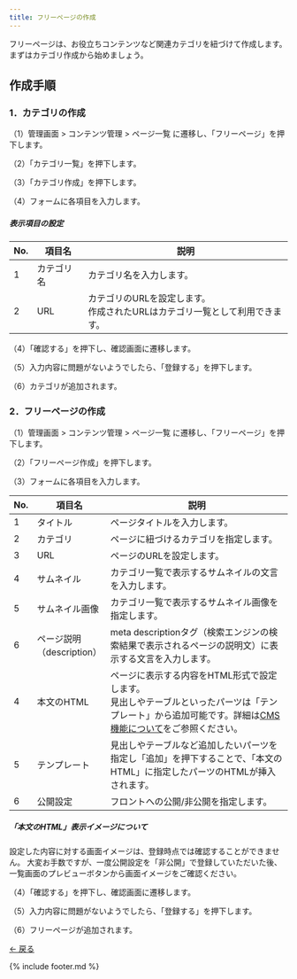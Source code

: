 ```yaml
---
title: フリーページの作成
---
```

フリーページは、お役立ちコンテンツなど関連カテゴリを紐づけて作成します。<br>
まずはカテゴリ作成から始めましょう。

## 作成手順

### 1．カテゴリの作成

（1）管理画面 > コンテンツ管理 > ページ一覧 に遷移し、「フリーページ」を押下します。
<!-- 画像-->

（2）「カテゴリ一覧」を押下します。
<!-- 画像-->

（3）「カテゴリ作成」を押下します。
<!-- 画像-->

（4）フォームに各項目を入力します。
<!-- 画像-->

##### 表示項目の設定

No. | 項目名 | 説明
------------- | ------------- | ------------- |  
1 | カテゴリ名 | カテゴリ名を入力します。
2 | URL | カテゴリのURLを設定します。<br>作成されたURLはカテゴリ一覧として利用できます。


（4）「確認する」を押下し、確認画面に遷移します。
<!-- 画像-->

（5）入力内容に問題がないようでしたら、「登録する」を押下します。
<!-- 画像-->

（6）カテゴリが追加されます。
<!-- 画像-->

### 2．フリーページの作成

（1）管理画面 > コンテンツ管理 > ページ一覧 に遷移し、「フリーページ」を押下します。
<!-- 画像-->

（2）「フリーページ作成」を押下します。
<!-- 画像-->

（3）フォームに各項目を入力します。
<!-- 画像-->

No. | 項目名 | 説明
------------- | ------------- | ------------- |  
1 | タイトル | ページタイトルを入力します。
2 | カテゴリ | ページに紐づけるカテゴリを指定します。
3 | URL | ページのURLを設定します。
4 | サムネイル | カテゴリ一覧で表示するサムネイルの文言を入力します。<br><!-- 画像-->
5 | サムネイル画像 | カテゴリ一覧で表示するサムネイル画像を指定します。
6 | ページ説明<br>（description） | meta descriptionタグ（検索エンジンの検索結果で表示されるページの説明文）に表示する文言を入力します。
4 | 本文のHTML | ページに表示する内容をHTML形式で設定します。<br>見出しやテーブルといったパーツは「テンプレート」から追加可能です。詳細は[CMS機能について](https://github.com/e2info/hrdeli-docs/manual/cms.html)をご参照ください。
5 | テンプレート | 見出しやテーブルなど追加したいパーツを指定し「追加」を押下することで、「本文のHTML」に指定したパーツのHTMLが挿入されます。
6 | 公開設定 | フロントへの公開/非公開を指定します。

##### 「本文のHTML」表示イメージについて
設定した内容に対する画面イメージは、登録時点では確認することができません。
大変お手数ですが、一度公開設定を「非公開」で登録していただいた後、一覧画面のプレビューボタンから画面イメージをご確認ください。
<!-- 画像-->

（4）「確認する」を押下し、確認画面に遷移します。
<!-- 画像-->

（5）入力内容に問題がないようでしたら、「登録する」を押下します。
<!-- 画像-->

（6）フリーページが追加されます。
<!-- 画像-->


[← 戻る](https://e2info.github.io/hrdeli-docs/)

{% include footer.md %}